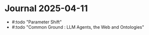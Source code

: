 # Journal 2025-04-11

* #:todo "Parameter Shift"
* #:todo "Common Ground : LLM Agents, the Web and Ontologies"
